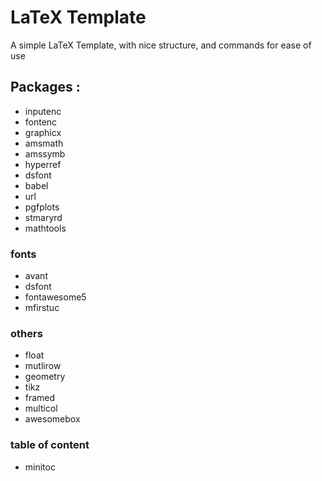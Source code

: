 # LaTeX Template
 A simple LaTeX Template, with nice structure, and commands for ease of use


## Packages :

- inputenc
- fontenc
- graphicx
- amsmath
- amssymb
- hyperref
- dsfont
- babel
- url
- pgfplots
- stmaryrd
- mathtools

### fonts

- avant
- dsfont
- fontawesome5
- mfirstuc

### others

- float
- mutlirow
- geometry
- tikz
- framed
- multicol
- awesomebox

### table of content

- minitoc